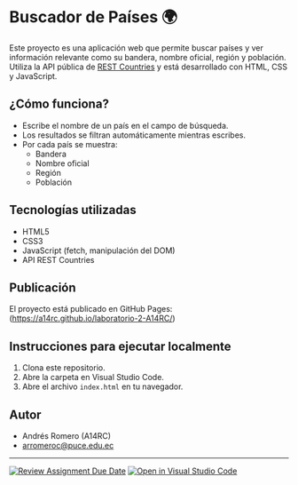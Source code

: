 # Buscador de Países 🌍

Este proyecto es una aplicación web que permite buscar países y ver información relevante como su bandera, nombre oficial, región y población. Utiliza la API pública de [REST Countries](https://restcountries.com/v3.1/all) y está desarrollado con HTML, CSS y JavaScript.

## ¿Cómo funciona?

- Escribe el nombre de un país en el campo de búsqueda.
- Los resultados se filtran automáticamente mientras escribes.
- Por cada país se muestra:
  - Bandera
  - Nombre oficial
  - Región
  - Población

## Tecnologías utilizadas

- HTML5
- CSS3
- JavaScript (fetch, manipulación del DOM)
- API REST Countries

## Publicación

El proyecto está publicado en GitHub Pages:  
(https://a14rc.github.io/laboratorio-2-A14RC/)

## Instrucciones para ejecutar localmente

1. Clona este repositorio.
2. Abre la carpeta en Visual Studio Code.
3. Abre el archivo `index.html` en tu navegador.

## Autor

- Andrés Romero (A14RC)
- arromeroc@puce.edu.ec

---


[![Review Assignment Due Date](https://classroom.github.com/assets/deadline-readme-button-22041afd0340ce965d47ae6ef1cefeee28c7c493a6346c4f15d667ab976d596c.svg)](https://classroom.github.com/a/RxH6bTkq)
[![Open in Visual Studio Code](https://classroom.github.com/assets/open-in-vscode-2e0aaae1b6195c2367325f4f02e2d04e9abb55f0b24a779b69b11b9e10269abc.svg)](https://classroom.github.com/online_ide?assignment_repo_id=19600968&assignment_repo_type=AssignmentRepo)
